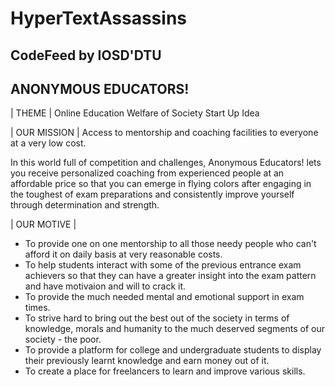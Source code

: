 # HyperTextAssassins

## CodeFeed by IOSD'DTU
## ANONYMOUS EDUCATORS!

| THEME |
Online Education
Welfare of Society
Start Up Idea                                  

| OUR MISSION |
Access to mentorship and coaching facilities to everyone at a very low cost.

In this world full of competition and challenges, Anonymous Educators! lets you receive personalized coaching from experienced people at an affordable price so that you can emerge in flying colors after engaging in the toughest of exam preparations and consistently improve yourself through determination and strength. 

| OUR MOTIVE |                                
- To provide one on one mentorship to all those needy people who can't afford it on daily basis at very reasonable costs.
- To help students interact with some of the previous entrance exam achievers so that they can have a greater insight into the exam pattern and have motivaion and will to crack it.
- To provide the much needed mental and emotional support in exam times.
- To strive hard to bring out the best out of the society in terms of knowledge, morals and humanity to the much deserved segments of our society - the poor.
- To provide a platform for college and undergraduate students to display their previously learnt knowledge and earn money out of it.
- To create a place for freelancers to learn and improve various skills.
